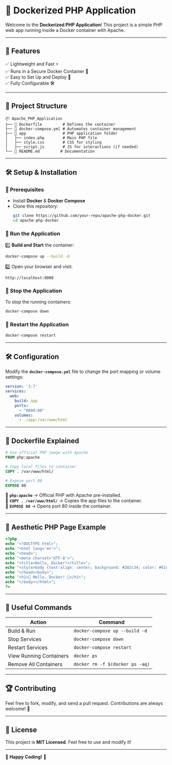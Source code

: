 # 🚀 Dockerized PHP Application

Welcome to the **Dockerized PHP Application**! This project is a simple PHP web app running inside a Docker container with Apache.

---

## 📌 Features
✅ Lightweight and Fast ⚡  
✅ Runs in a Secure Docker Container 🐳  
✅ Easy to Set Up and Deploy 🚀  
✅ Fully Configurable 🛠️  

---

## 📂 Project Structure
```
📦 Apache_PHP_Application
├── 📜 Dockerfile         # Defines the container
├── 📜 docker-compose.yml # Automates container management
├── 📂 app                # PHP application folder
│   ├── index.php        # Main PHP file
│   ├── style.css        # CSS for styling
│   ├── script.js        # JS for interactions (if needed)
└── 📜 README.md         # Documentation
```

---

## 🛠️ Setup & Installation

### 🔹 Prerequisites
- Install **Docker** & **Docker Compose**
- Clone this repository:
  ```sh
  git clone https://github.com/your-repo/apache-php-docker.git
  cd apache-php-docker
  ```

### 🔹 Run the Application
1️⃣ **Build and Start** the container:
   ```sh
   docker-compose up --build -d
   ```
2️⃣ Open your browser and visit:
   ```
   http://localhost:8000
   ```

### 🔹 Stop the Application
To stop the running containers:
```sh
docker-compose down
```

### 🔹 Restart the Application
```sh
docker-compose restart
```

---

## 🛠️ Configuration
Modify the **`docker-compose.yml`** file to change the port mapping or volume settings:
```yaml
version: '3.7'
services:
  web:
    build: app
    ports:
      - "8000:80"
    volumes:
      - ./app:/var/www/html
```

---

## 📜 Dockerfile Explained
```dockerfile
# Use official PHP image with Apache
FROM php:apache

# Copy local files to container
COPY . /var/www/html/

# Expose port 80
EXPOSE 80
```
🔹 **`php:apache`** → Official PHP with Apache pre-installed.  
🔹 **`COPY . /var/www/html/`** → Copies the app files to the container.  
🔹 **`EXPOSE 80`** → Opens port 80 inside the container.  

---

## 🎨 Aesthetic PHP Page Example
```php
<?php
echo "<!DOCTYPE html>";
echo "<html lang='en'>";
echo "<head>";
echo "<meta charset='UTF-8'>";
echo "<title>Hello, Docker!</title>";
echo "<style>body {text-align: center; background: #282c34; color: #61dafb; font-family: Arial; padding: 20px;} h1 { font-size: 3rem;}</style>";
echo "</head><body>";
echo "<h1>🚀 Hello, Docker! 🎉</h1>";
echo "</body></html>";
?>
```
---

## 📜 Useful Commands
| Action  | Command |
|---------|---------|
| Build & Run  | `docker-compose up --build -d`  |
| Stop Services  | `docker-compose down`  |
| Restart Services  | `docker-compose restart`  |
| View Running Containers  | `docker ps`  |
| Remove All Containers  | `docker rm -f $(docker ps -aq)`  |

---

## 🏆 Contributing
Feel free to fork, modify, and send a pull request. Contributions are always welcome! 💙

---

## 📜 License
This project is **MIT Licensed**. Feel free to use and modify it!

---

🚀 **Happy Coding!** 🎉

